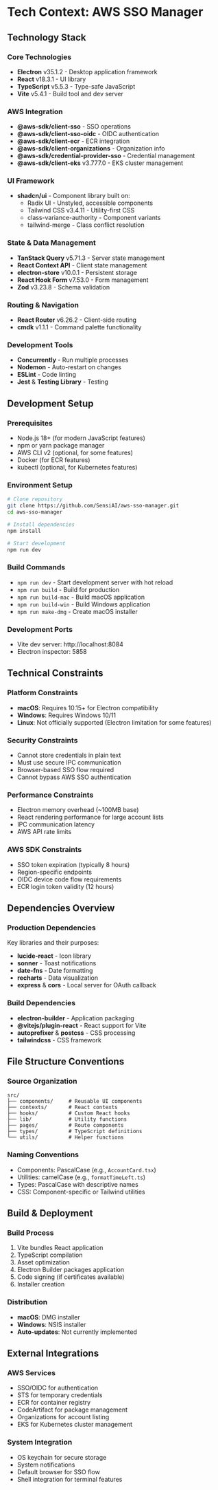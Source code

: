 # Tech Context: AWS SSO Manager

## Technology Stack

### Core Technologies
- **Electron** v35.1.2 - Desktop application framework
- **React** v18.3.1 - UI library
- **TypeScript** v5.5.3 - Type-safe JavaScript
- **Vite** v5.4.1 - Build tool and dev server

### AWS Integration
- **@aws-sdk/client-sso** - SSO operations
- **@aws-sdk/client-sso-oidc** - OIDC authentication
- **@aws-sdk/client-ecr** - ECR integration
- **@aws-sdk/client-organizations** - Organization info
- **@aws-sdk/credential-provider-sso** - Credential management
- **@aws-sdk/client-eks** v3.777.0 - EKS cluster management

### UI Framework
- **shadcn/ui** - Component library built on:
  - Radix UI - Unstyled, accessible components
  - Tailwind CSS v3.4.11 - Utility-first CSS
  - class-variance-authority - Component variants
  - tailwind-merge - Class conflict resolution

### State & Data Management
- **TanStack Query** v5.71.3 - Server state management
- **React Context API** - Client state management
- **electron-store** v10.0.1 - Persistent storage
- **React Hook Form** v7.53.0 - Form management
- **Zod** v3.23.8 - Schema validation

### Routing & Navigation
- **React Router** v6.26.2 - Client-side routing
- **cmdk** v1.1.1 - Command palette functionality

### Development Tools
- **Concurrently** - Run multiple processes
- **Nodemon** - Auto-restart on changes
- **ESLint** - Code linting
- **Jest** & **Testing Library** - Testing

## Development Setup

### Prerequisites
- Node.js 18+ (for modern JavaScript features)
- npm or yarn package manager
- AWS CLI v2 (optional, for some features)
- Docker (for ECR features)
- kubectl (optional, for Kubernetes features)

### Environment Setup
```bash
# Clone repository
git clone https://github.com/SensiAI/aws-sso-manager.git
cd aws-sso-manager

# Install dependencies
npm install

# Start development
npm run dev
```

### Build Commands
- `npm run dev` - Start development server with hot reload
- `npm run build` - Build for production
- `npm run build-mac` - Build macOS application
- `npm run build-win` - Build Windows application
- `npm run make-dmg` - Create macOS installer

### Development Ports
- Vite dev server: http://localhost:8084
- Electron inspector: 5858

## Technical Constraints

### Platform Constraints
- **macOS**: Requires 10.15+ for Electron compatibility
- **Windows**: Requires Windows 10/11
- **Linux**: Not officially supported (Electron limitation for some features)

### Security Constraints
- Cannot store credentials in plain text
- Must use secure IPC communication
- Browser-based SSO flow required
- Cannot bypass AWS SSO authentication

### Performance Constraints
- Electron memory overhead (~100MB base)
- React rendering performance for large account lists
- IPC communication latency
- AWS API rate limits

### AWS SDK Constraints
- SSO token expiration (typically 8 hours)
- Region-specific endpoints
- OIDC device code flow requirements
- ECR login token validity (12 hours)

## Dependencies Overview

### Production Dependencies
Key libraries and their purposes:
- **lucide-react** - Icon library
- **sonner** - Toast notifications
- **date-fns** - Date formatting
- **recharts** - Data visualization
- **express** & **cors** - Local server for OAuth callback

### Build Dependencies
- **electron-builder** - Application packaging
- **@vitejs/plugin-react** - React support for Vite
- **autoprefixer** & **postcss** - CSS processing
- **tailwindcss** - CSS framework

## File Structure Conventions

### Source Organization
```
src/
├── components/     # Reusable UI components
├── contexts/       # React contexts
├── hooks/          # Custom React hooks
├── lib/            # Utility functions
├── pages/          # Route components
├── types/          # TypeScript definitions
└── utils/          # Helper functions
```

### Naming Conventions
- Components: PascalCase (e.g., `AccountCard.tsx`)
- Utilities: camelCase (e.g., `formatTimeLeft.ts`)
- Types: PascalCase with descriptive names
- CSS: Component-specific or Tailwind utilities

## Build & Deployment

### Build Process
1. Vite bundles React application
2. TypeScript compilation
3. Asset optimization
4. Electron Builder packages application
5. Code signing (if certificates available)
6. Installer creation

### Distribution
- **macOS**: DMG installer
- **Windows**: NSIS installer
- **Auto-updates**: Not currently implemented

## External Integrations

### AWS Services
- SSO/OIDC for authentication
- STS for temporary credentials
- ECR for container registry
- CodeArtifact for package management
- Organizations for account listing
- EKS for Kubernetes cluster management

### System Integration
- OS keychain for secure storage
- System notifications
- Default browser for SSO flow
- Shell integration for terminal features
